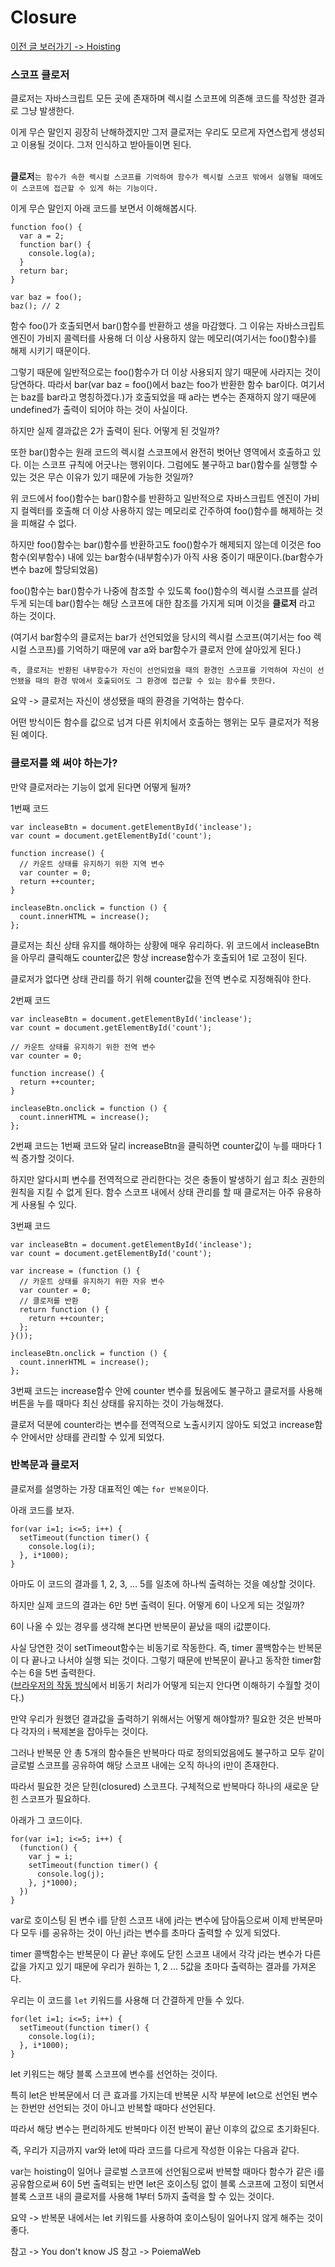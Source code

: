 # Closure

[이전 글 보러가기 -> Hoisting](../Hoisting/Hoisting.md)

### 스코프 클로저

클로저는 자바스크립트 모든 곳에 존재하며 렉시컬 스코프에 의존해 코드를 작성한 결과로 그냥 발생한다.<br>

이게 무슨 말인지 굉장히 난해하겠지만 그저 클로저는 우리도 모르게 자연스럽게 생성되고 이용될 것이다. 그저 인식하고 받아들이면 된다.<br><br>

**클로저**`는 함수가 속한 렉시컬 스코프를 기억하여 함수가 렉시컬 스코프 밖에서 실행될 때에도 이 스코프에 접근할 수 있게 하는 기능이다.`

이게 무슨 말인지 아래 코드를 보면서 이해해봅시다.<br>

```
function foo() {
  var a = 2;
  function bar() {
    console.log(a);
  }
  return bar;
}

var baz = foo();
baz(); // 2
```

함수 foo()가 호출되면서 bar()함수를 반환하고 생을 마감했다. 그 이유는 자바스크립트 엔진이 가비지 콜렉터를 사용해 더 이상 사용하지 않는 메모리(여기서는 foo()함수)를 해제 시키기 때문이다.<br>

그렇기 때문에 일반적으로는 foo()함수가 더 이상 사용되지 않기 때문에 사라지는 것이 당연하다. 따라서 bar(var baz = foo()에서 baz는 foo가 반환한 함수 bar이다. 여기서는 baz를 bar라고 명칭하겠다.)가 호출되었을 때 a라는 변수는 존재하지 않기 때문에 undefined가 출력이 되어야 하는 것이 사실이다.<br>

하지만 실제 결과값은 2가 출력이 된다. 어떻게 된 것일까?<br>

또한 bar()함수는 원래 코드의 렉시컬 스코프에서 완전히 벗어난 영역에서 호출하고 있다. 이는 스코프 규칙에 어긋나는 행위이다. 그럼에도 불구하고 bar()함수를 실행할 수 있는 것은 무슨 이유가 있기 때문에 가능한 것일까?<br>

위 코드에서 foo()함수는 bar()함수를 반환하고 일반적으로 자바스크립트 엔진이 가비지 컬렉터를 호출해 더 이상 사용하지 않는 메모리로 간주하여 foo()함수를 해제하는 것을 피해갈 수 없다.<br>

하지만 foo()함수는 bar()함수를 반환하고도 foo()함수가 해제되지 않는데 이것은 foo함수(외부함수) 내에 있는 bar함수(내부함수)가 아직 사용 중이기 때문이다.(bar함수가 변수 baz에 할당되었음)<br>

foo()함수는 bar()함수가 나중에 참조할 수 있도록 foo()함수의 렉시컬 스코프를 살려두게 되는데 bar()함수는 해당 스코프에 대한 참조를 가지게 되며 이것을 **클로저** 라고 하는 것이다.<br>

(여기서 bar함수의 클로저는 bar가 선언되었을 당시의 렉시컬 스코프(여기서는 foo 렉시컬 스코프)를 기억하기 때문에 var a와 bar함수가 클로저 안에 살아있게 된다.)<br>

`즉, 클로저는 반환된 내부함수가 자신이 선언되었을 때의 환경인 스코프를 기억하여 자신이 선언됐을 때의 환경 밖에서 호출되어도 그 환경에 접근할 수 있는 함수를 뜻한다.`<br>

요약 -> 클로저는 자신이 생성됐을 때의 환경을 기억하는 함수다.<br>

어떤 방식이든 함수를 값으로 넘겨 다른 위치에서 호출하는 행위는 모두 클로저가 적용된 예이다.<br>

### 클로저를 왜 써야 하는가?

만약 클로저라는 기능이 없게 된다면 어떻게 될까?<br>

1번째 코드<br>

```
var incleaseBtn = document.getElementById('inclease');
var count = document.getElementById('count');

function increase() {
  // 카운트 상태를 유지하기 위한 지역 변수
  var counter = 0;
  return ++counter;
}

incleaseBtn.onclick = function () {
  count.innerHTML = increase();
};
```

클로저는 최신 상태 유지를 해야하는 상황에 매우 유리하다. 위 코드에서 incleaseBtn을 아무리 클릭해도 counter값은 항상 increase함수가 호출되어 1로 고정이 된다.<br>

클로저가 없다면 상태 관리를 하기 위해 counter값을 전역 변수로 지정해줘야 한다.<br>

2번째 코드<br>

```
var incleaseBtn = document.getElementById('inclease');
var count = document.getElementById('count');

// 카운트 상태를 유지하기 위한 전역 변수
var counter = 0;

function increase() {
  return ++counter;
}

incleaseBtn.onclick = function () {
  count.innerHTML = increase();
};
```

2번째 코드는 1번째 코드와 달리 increaseBtn을 클릭하면 counter값이 누를 때마다 1씩 증가할 것이다.<br>

하지만 알다시피 변수를 전역적으로 관리한다는 것은 충돌이 발생하기 쉽고 최소 권한의 원칙을 지킬 수 없게 된다. 함수 스코프 내에서 상태 관리를 할 때 클로저는 아주 유용하게 사용될 수 있다.<br>

3번째 코드

```
var incleaseBtn = document.getElementById('inclease');
var count = document.getElementById('count');

var increase = (function () {
  // 카운트 상태를 유지하기 위한 자유 변수
  var counter = 0;
  // 클로저를 반환
  return function () {
    return ++counter;
  };
}());

incleaseBtn.onclick = function () {
  count.innerHTML = increase();
};
```

3번째 코드는 increase함수 안에 counter 변수를 뒀음에도 불구하고 클로저를 사용해 버튼을 누를 때마다 최신 상태를 유지하는 것이 가능해졌다.<br>

클로저 덕분에 counter라는 변수를 전역적으로 노출시키지 않아도 되었고 increase함수 안에서만 상태를 관리할 수 있게 되었다.<br>

### 반복문과 클로저

클로저를 설명하는 가장 대표적인 예는 `for 반복문`이다.<br>

아래 코드를 보자.<br>

```
for(var i=1; i<=5; i++) {
  setTimeout(function timer() {
    console.log(i);
  }, i*1000);
}
```

아마도 이 코드의 결과를 1, 2, 3, ... 5를 일초에 하나씩 출력하는 것을 예상할 것이다.<br>

하지만 실제 코드의 결과는 6만 5번 출력이 된다. 어떻게 6이 나오게 되는 것일까?<br>

6이 나올 수 있는 경우를 생각해 본다면 반복문이 끝났을 때의 i값뿐이다.<br>

사실 당연한 것이 setTimeout함수는 비동기로 작동한다. 즉, timer 콜백함수는 반복문이 다 끝나고 나서야 실행 되는 것이다. 그렇기 때문에 반복문이 끝나고 동작한 timer함수는 6을 5번 출력한다.<br>
([브라우저의 작동 방식](../../FrontEnd/Browser-Action/Browser-Action.md)에서 비동기 처리가 어떻게 되는지 안다면 이해하기 수월할 것이다.)<br>

만약 우리가 원했던 결과값을 출력하기 위해서는 어떻게 해야할까? 필요한 것은 반복마다 각자의 i 복제본을 잡아두는 것이다.<br>

그러나 반복문 안 총 5개의 함수들은 반복마다 따로 정의되었음에도 불구하고 모두 같이 글로벌 스코프를 공유하여 해당 스코프 내에는 오직 하나의 i만이 존재한다.<br>

따라서 필요한 것은 닫힌(closured) 스코프다. 구체적으로 반복마다 하나의 새로운 닫힌 스코프가 필요하다.<br>

아래가 그 코드이다.<br>

```
for(var i=1; i<=5; i++) {
  (function() {
    var j = i;
    setTimeout(function timer() {
      console.log(j);
    }, j*1000);
  })
}
```

var로 호이스팅 된 변수 i를 닫힌 스코프 내에 j라는 변수에 담아둠으로써 이제 반복문마다 모두 i를 공유하는 것이 아닌 j라는 변수를 초마다 출력할 수 있게 되었다.<br>

timer 콜백함수는 반복문이 다 끝난 후에도 닫힌 스코프 내에서 각각 j라는 변수가 다른 값을 가지고 있기 때문에 우리가 원하는 1, 2 ... 5값을 초마다 출력하는 결과를 가져온다.<br>

우리는 이 코드를 `let` 키워드를 사용해 더 간결하게 만들 수 있다.<br>

```
for(let i=1; i<=5; i++) {
  setTimeout(function timer() {
    console.log(i);
  }, i*1000);
}
```

let 키워드는 해당 블록 스코프에 변수를 선언하는 것이다.<br>

특히 let은 반복문에서 더 큰 효과를 가지는데 반복문 시작 부분에 let으로 선언된 변수는 한번만 선언되는 것이 아니고 반복할 때마다 선언된다.<br>

따라서 해당 변수는 편리하게도 반복마다 이전 반복이 끝난 이후의 값으로 초기화된다.<br>

즉, 우리가 지금까지 var와 let에 따라 코드를 다르게 작성한 이유는 다음과 같다.<br>

var는 hoisting이 일어나 글로벌 스코프에 선언됨으로써 반복할 때마다 함수가 같은 i를 공유함으로써 6이 5번 출력되는 반면 let은 호이스팅 없이 블록 스코프에 고정이 되면서 블록 스코프 내의 클로저를 사용해 1부터 5까지 출력을 할 수 있는 것이다.<br>

요약 -> 반복문 내에서는 let 키워드를 사용하여 호이스팅이 일어나지 않게 해주는 것이 좋다.<br>

참고 -> You don't know JS
참고 -> PoiemaWeb
